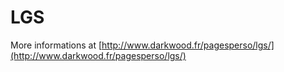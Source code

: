 LGS
===

More informations at [http://www.darkwood.fr/pagesperso/lgs/](http://www.darkwood.fr/pagesperso/lgs/)
